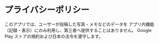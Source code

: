 # プライバシーポリシー

このアプリでは、ユーザーが投稿した写真・メモなどのデータを
アプリ内機能（記録・表示）にのみ利用し、第三者へ提供することはありません。
Google Play ストアの規約および日本の法令を遵守します。

